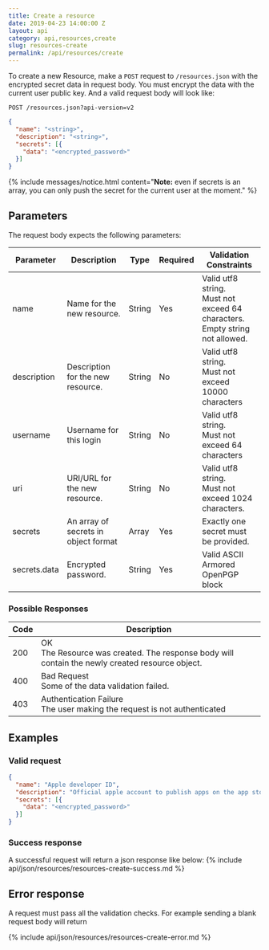 ```yaml
---
title: Create a resource
date: 2019-04-23 14:00:00 Z
layout: api
category: api,resources,create
slug: resources-create
permalink: /api/resources/create
---
```


To create a new Resource, make a `POST` request to `/resources.json` with the encrypted secret data in request body.
You must encrypt the data with the current user public key. And a valid request body will look like:

```
POST /resources.json?api-version=v2
```
```json
{ 
  "name": "<string>",
  "description": "<string>",
  "secrets": [{
    "data": "<encrypted_password>"
  }]
}
```

{% include messages/notice.html
    content="<strong>Note:</strong> even if secrets is an array, you can only push the secret for the current user
    at the moment."
%}

## Parameters

The request body expects the following parameters:

<table class="table-parameters">
    <thead>
        <tr>
            <th>Parameter</th>
            <th>Description</th>
            <th>Type</th>
            <th>Required</th>
            <th>Validation Constraints</th>
        </tr>
    </thead>
    <tbody>
        <tr>
            <td>name</td>
            <td>Name for the new resource.</td>
            <td>String</td>
            <td>Yes</td>
            <td>Valid utf8 string.<br>
                Must not exceed 64 characters.<br>
                Empty string not allowed.</td>
        </tr>
        <tr>
            <td>description</td>
            <td>Description for the new resource.</td>
            <td>String</td>
            <td>No</td>
            <td>Valid utf8 string. <br>
                Must not exceed 10000 characters</td>
        </tr>
        <tr>
            <td>username</td>
            <td>Username for this login</td>
            <td>String</td>
            <td>No</td>
            <td>Valid utf8 string.<br>
                Must not exceed 64 characters</td>
        </tr>
        <tr>
            <td>uri</td>
            <td>URI/URL for the new resource.</td>
            <td>String</td>
            <td>No</td>
            <td>Valid utf8 string.<br>
                Must not exceed 1024 characters.
            </td>
        </tr>
        <tr>
            <td>secrets</td>
            <td>An array of secrets in object format</td>
            <td>Array</td>
            <td>Yes</td>
            <td>Exactly one secret must be provided.</td>
        </tr>
        <tr>
            <td>secrets.data</td>
            <td>Encrypted password.</td>
            <td>String</td>
            <td>Yes</td>
            <td>Valid ASCII Armored OpenPGP block</td>
        </tr>
    </tbody>
</table>

### Possible Responses

<table class="table-parameters">
    <thead>
        <tr>
            <th>Code</th>
            <th>Description</th>
        </tr>
    </thead>
    <tbody>
        <tr>
            <td>200</td>
            <td>OK<br/>
            The Resource was created. The response body will contain the newly created resource object.</td>
        </tr>
        <tr>
            <td>400</td>
            <td>Bad Request<br/>
            Some of the data validation failed.</td>
        </tr>
        <tr>
            <td>403</td>
            <td>Authentication Failure<br/>
            The user making the request is not authenticated</td>
        </tr>
    </tbody>
</table>

## Examples
### Valid request

```json
{ 
  "name": "Apple developer ID",
  "description": "Official apple account to publish apps on the app store",
  "secrets": [{
    "data": "<encrypted_password>"
  }]
}
```

### Success response

A successful request will return a json response like below:
{% include api/json/resources/resources-create-success.md %}

## Error response

A request must pass all the validation checks. For example sending a blank request body will return

{% include api/json/resources/resources-create-error.md %}
